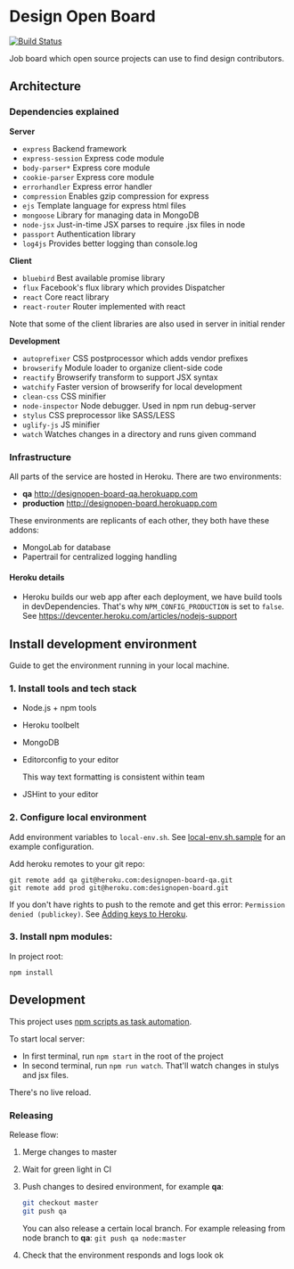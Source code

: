 # Design Open Board

[![Build Status](https://travis-ci.org/DesignOpen/board.svg)](https://travis-ci.org/DesignOpen/board)

Job board which open source projects can use to find design contributors.

## Architecture

### Dependencies explained

**Server**

* `express` Backend framework
* `express-session` Express code module
* `body-parser*` Express core module
* `cookie-parser` Express core module
* `errorhandler` Express error handler
* `compression` Enables gzip compression for express
* `ejs` Template language for express html files
* `mongoose` Library for managing data in MongoDB
* `node-jsx` Just-in-time JSX parses to require .jsx files in node
* `passport` Authentication library
* `log4js` Provides better logging than console.log

**Client**

* `bluebird` Best available promise library
* `flux` Facebook's flux library which provides Dispatcher
* `react` Core react library
* `react-router` Router implemented with react

Note that some of the client libraries are also used in server in initial render

**Development**

* `autoprefixer` CSS postprocessor which adds vendor prefixes
* `browserify` Module loader to organize client-side code
* `reactify` Browserify transform to support JSX syntax
* `watchify` Faster version of browserify for local development
* `clean-css` CSS minifier
* `node-inspector` Node debugger. Used in npm run debug-server
* `stylus` CSS preprocessor like SASS/LESS
* `uglify-js` JS minifier
* `watch` Watches changes in a directory and runs given command

### Infrastructure

All parts of the service are hosted in Heroku.
There are two environments:

* **qa** http://designopen-board-qa.herokuapp.com
* **production** http://designopen-board.herokuapp.com

These environments are replicants of each other, they both have these addons:

* MongoLab for database
* Papertrail for centralized logging handling

#### Heroku details

* Heroku builds our web app after each deployment, we have build tools in devDependencies. That's why `NPM_CONFIG_PRODUCTION` is set to `false`. See https://devcenter.heroku.com/articles/nodejs-support

## Install development environment

Guide to get the environment running in your local machine.

### 1. Install tools and tech stack

* Node.js + npm tools
* Heroku toolbelt
* MongoDB
* Editorconfig to your editor

    This way text formatting is consistent within team

* JSHint to your editor

### 2. Configure local environment

Add environment variables to `local-env.sh`.
See [local-env.sh.sample](local-env.sh.sample) for an example configuration.

Add heroku remotes to your git repo:

    git remote add qa git@heroku.com:designopen-board-qa.git
    git remote add prod git@heroku.com:designopen-board.git

If you don't have rights to push to the remote and get this error: `Permission denied (publickey)`. See [Adding keys to Heroku](https://devcenter.heroku.com/articles/keys#adding-keys-to-heroku).

### 3. Install npm modules:

In project root:

    npm install


## Development

This project uses [npm scripts as task automation](http://substack.net/task_automation_with_npm_run).

To start local server:

* In first terminal, run `npm start` in the root of the project
* In second terminal, run `npm run watch`. That'll watch changes in stulys and jsx files.

There's no live reload.

### Releasing

Release flow:

1. Merge changes to master
2. Wait for green light in CI
3. Push changes to desired environment, for example **qa**:

    ```bash
    git checkout master
    git push qa
    ```

    You can also release a certain local branch. For example releasing from node branch to **qa**: ```git push qa node:master```


4. Check that the environment responds and logs look ok
